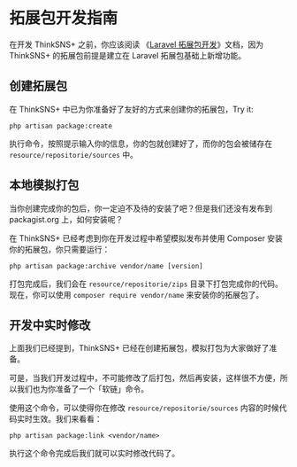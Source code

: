 # 拓展包开发指南

在开发 ThinkSNS+ 之前，你应该阅读 《[Laravel 拓展包开发](https://laravel.com/docs/master/packages)》文档，因为 ThinkSNS+ 的拓展包前提是建立在 Laravel 拓展包基础上新增功能。

## 创建拓展包

在 ThinkSNS+ 中已为你准备好了友好的方式来创建你的拓展包，Try it:

```shell
php artisan package:create
```

执行命令，按照提示输入你的信息，你的包就创建好了，而你的包会被储存在 `resource/repositorie/sources` 中。

## 本地模拟打包

当你创建完成你的包后，你一定迫不及待的安装了吧？但是我们还没有发布到 packagist.org 上，如何安装呢？

在 ThinkSNS+ 已经考虑到你在开发过程中希望模拟发布并使用 Composer 安装你的拓展包，你只需要运行：

```shell
php artisan package:archive vendor/name [version]
```

打包完成后，我们会在 `resource/repositorie/zips` 目录下打包完成你的代码。现在，你可以使用 `composer require vendor/name` 来安装你的拓展包了。

## 开发中实时修改

上面我们已经提到，ThinkSNS+ 已经在创建拓展包，模拟打包为大家做好了准备。

可是，当我们开发过程中，不可能修改了后打包，然后再安装，这样很不方便，所以我们也为你准备了一个「软链」命令。

使用这个命令，可以使得你在修改 `resource/repositorie/sources` 内容的时候代码实时生效。我们来看看：

```shell
php artisan package:link <vendor/name>
```

执行这个命令完成后我们就可以实时修改代码了。

